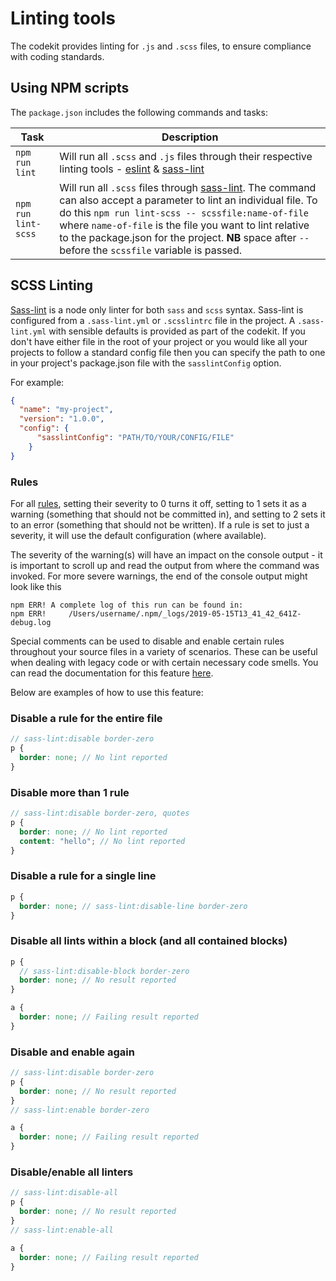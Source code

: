 # Linting tools
The codekit provides linting for `.js` and `.scss` files, to ensure compliance with coding standards.

## Using NPM scripts
The `package.json` includes the following commands and tasks:

| Task | Description |
| --- | --- |
| `npm run lint`  | Will run all `.scss` and `.js` files through their respective linting tools - [eslint]() & [sass-lint](https://github.com/sasstools/sass-lint) |
| `npm run lint-scss`  | Will run all `.scss` files through [sass-lint](https://github.com/sasstools/sass-lint). The command can also accept a parameter to lint an individual file. To do this `npm run lint-scss -- scssfile:name-of-file` where `name-of-file` is the file you want to lint relative to the package.json for the project. **NB** space after `-- ` before the `scssfile` variable is passed.   |

## SCSS Linting
[Sass-lint](https://github.com/sasstools/sass-lint) is a node only linter for both `sass` and `scss` syntax. Sass-lint is configured from a `.sass-lint.yml` or `.scsslintrc` file in the project. A `.sass-lint.yml` with sensible defaults is provided as part of the codekit. If you don't have either file in the root of your project or you would like all your projects to follow a standard config file then you can specify the path to one in your project's package.json file with the `sasslintConfig` option.

For example:
```json
{
  "name": "my-project",
  "version": "1.0.0",
  "config": {
      "sasslintConfig": "PATH/TO/YOUR/CONFIG/FILE"
    }
}
```
### Rules

For all [rules](https://github.com/sasstools/sass-lint/tree/master/docs/rules), setting their severity to 0 turns it off, setting to 1 sets it as a warning (something that should not be committed in), and setting to 2 sets it to an error (something that should not be written). If a rule is set to just a severity, it will use the default configuration (where available).

The severity of the warning(s) will have an impact on the console output - it is important to scroll up and read the output from where the command was invoked. For more severe warnings, the end of the console output might look like this
```console
npm ERR! A complete log of this run can be found in:
npm ERR!     /Users/username/.npm/_logs/2019-05-15T13_41_42_641Z-debug.log
``` 

Special comments can be used to disable and enable certain rules throughout your source files in a variety of scenarios. These can be useful when dealing with legacy code or with certain necessary code smells. You can read the documentation for this feature [here](https://github.com/sasstools/sass-lint/tree/master/docs/toggle-rules-in-src.md).

Below are examples of how to use this feature:


### Disable a rule for the entire file

```scss
// sass-lint:disable border-zero
p {
  border: none; // No lint reported
}
```

### Disable more than 1 rule

```scss
// sass-lint:disable border-zero, quotes
p {
  border: none; // No lint reported
  content: "hello"; // No lint reported
}
```

### Disable a rule for a single line

```scss
p {
  border: none; // sass-lint:disable-line border-zero
}
```

### Disable all lints within a block (and all contained blocks)

```scss
p {
  // sass-lint:disable-block border-zero
  border: none; // No result reported
}

a {
  border: none; // Failing result reported
}
```

### Disable and enable again

```scss
// sass-lint:disable border-zero
p {
  border: none; // No result reported
}
// sass-lint:enable border-zero

a {
  border: none; // Failing result reported
}
```

### Disable/enable all linters

```scss
// sass-lint:disable-all
p {
  border: none; // No result reported
}
// sass-lint:enable-all

a {
  border: none; // Failing result reported
}
```

